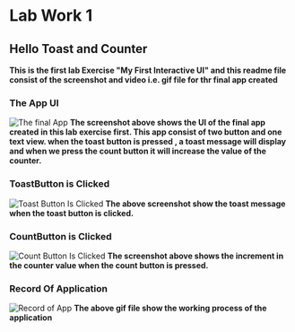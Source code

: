 # Lab Work 1
## Hello Toast and Counter

**This is the first lab Exercise "My First Interactive UI" and this readme file consist of the screenshot and 
video i.e. gif file for thr final app created**

### The App UI
![The final App](ScreenshotAndRecord/HelloToastOutput.png)
**The screenshot above shows the UI of the final app created in this lab exercise first. This app consist of two button and one text view.
when the toast button is pressed , a toast message will display and when we press the count button it will increase the value of the counter.**


### ToastButton is Clicked
![Toast Button Is Clicked](ScreenshotAndRecord/ToastButtonClicked.png)
**The above screenshot show the toast message when the toast button is clicked.**


### CountButton is Clicked
![Count Button Is Clicked](ScreenshotAndRecord/CountButtonClicked.png)
**The screenshot above shows the increment in the counter value when the count button is pressed.**

### Record Of Application
![Record of App](ScreenshotAndRecord/Record.gif)
**The above gif file show the working process of the application**